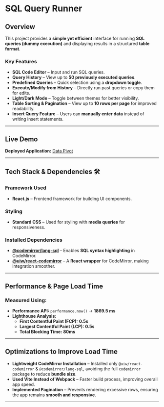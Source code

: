 # SQL Query Runner

## Overview  
This project provides a **simple yet efficient** interface for running **SQL queries (dummy execution)** and displaying results in a structured **table format**.  

### Key Features 
- **SQL Code Editor** – Input and run SQL queries.  
- **Query History** – View up to **50 previously executed queries**.  
- **Predefined Queries** – Quick selection using a **dropdown toggle**.  
- **Execute/Modify from History** – Directly run past queries or copy them for edits.  
- **Light/Dark Mode** – Toggle between themes for better visibility.  
- **Table Sorting & Pagination** – View up to **10 rows per page** for improved readability.  
- **Insert Query Feature** – Users can **manually enter data** instead of writing insert statements.  

---

##  Live Demo  
**Deployed Application:** [Data Pivot](https://data-pivot.vercel.app/)  

---

## Tech Stack & Dependencies 🛠  

### Framework Used  
- **React.js** – Frontend framework for building UI components.  

### Styling  
- **Standard CSS** – Used for styling with **media queries** for responsiveness.  

### Installed Dependencies  
- **[@codemirror/lang-sql](https://www.npmjs.com/package/@codemirror/lang-sql)** – Enables **SQL syntax highlighting** in CodeMirror.  
- **[@uiw/react-codemirror](https://www.npmjs.com/package/@uiw/react-codemirror)** – A **React wrapper** for CodeMirror, making integration smoother.  

---

## Performance & Page Load Time  

### Measured Using:  
- **Performance API:** `performance.now()` → **1869.5 ms**  
- **Lighthouse Analysis:**  
  - **First Contentful Paint (FCP):** **0.5s**  
  - **Largest Contentful Paint (LCP):** **0.5s**  
  - **Total Blocking Time:** **80ms**  

---

## Optimizations to Improve Load Time
- **Lightweight CodeMirror Installation** – Installed only `@uiw/react-codemirror` & `@codemirror/lang-sql`, avoiding the full `codemirror` package to reduce **bundle size**.  
- **Used Vite Instead of Webpack** – Faster build process, improving overall app speed.  
- **Implemented Pagination** – Prevents rendering excessive rows, ensuring the app remains **smooth and responsive**.  

---

